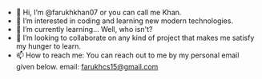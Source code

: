 - 👋 Hi, I’m @farukhkhan07 or you can call me Khan.
- 👀 I’m interested in coding and learning new modern technologies.
- 🌱 I’m currently learning... Well, who isn't? 
- 💞️ I’m looking to collaborate on any kind of project that makes me satisfy my hunger to learn. 
- 📫 How to reach me: You can reach out to me by my personal email given below.
email: farukhcs15@gmail.com

<!---
farukhkhan07/farukhkhan07 is a ✨ special ✨ repository because its `README.md` (this file) appears on your GitHub profile.
You can click the Preview link to take a look at your changes.
--->
